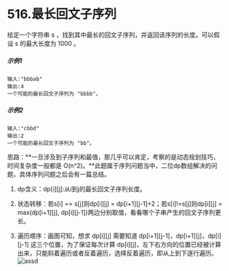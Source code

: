 # 516.最长回文子序列
给定一个字符串 s ，找到其中最长的回文子序列，并返回该序列的长度。可以假设 s 的最大长度为 1000 。

##### 示例1
    输入:"bbbab"
    输出:4
    一个可能的最长回文子序列为 "bbbb"。
##### 示例2
    输入:"cbbd"
    输出:2
    一个可能的最长回文子序列为 "bb"。

思路：**一旦涉及到子序列和最值，那几乎可以肯定，考察的是动态规划技巧，时间复杂度一般都是 O(n^2)。**此题属于序列问题当中，二位dp数组解决的问题，具体序列问题之后会有一篇总结。

1. dp含义：dp[i][j]:从i到j的最长回文子序列长度。

2. 状态转移：若s[i] == s[j]则dp[i][j] = dp[i+1][j-1]+2；若s[i]!=s[j]则dp[i][j] = max(dp[i+1][j], dp[i][j-1])两边分别取值，看看哪个子串产生的回文子序列更长。

3. 遍历顺序：画图可知，想求 dp[i][j] 需要知道 dp[i+1][j-1]，dp[i+1][j]，dp[i][j-1] 这三个位置，为了保证每次计算 dp[i][j]，左下右方向的位置已经被计算出来，只能斜着遍历或者反着遍历，选择反着遍历，即从上到下逐行遍历。![assd](https://github.com/CamWu-cyber/leetcode/blob/master/动态规划/1.JPG)
